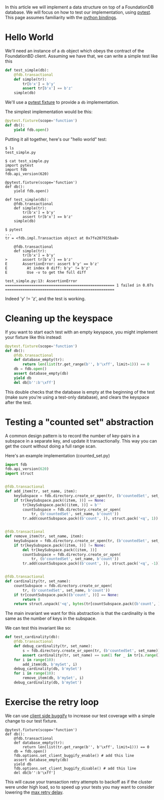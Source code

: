 In this article we will implement a data structure on top of a FoundationDB database. We will focus on how to test our implementation, using [pytest](https://docs.pytest.org/en/latest/). This page assumes familiarity with the [python bindings](https://apple.github.io/foundationdb/api-python.html).

# Hello World #

We'll need an instance of a `db` object which obeys the contract of the FoundationBD client. Assuming we have that, we can write a simple test like this

```python
def test_simple(db):
    @fdb.transactional
    def simple(tr):
        tr[b'x'] = b'y'
        assert tr[b'x'] == b'z'
    simple(db)
```

We'll use a [pytest fixture](https://docs.pytest.org/en/latest/fixture.html#fixtures-as-function-arguments) to provide a `db` implementation.

The simplest implementation would be this:
```python
@pytest.fixture(scope='function')
def db():
    yield fdb.open()
```

Putting it all together, here's our "hello world" test:
```
$ ls
test_simple.py

$ cat test_simple.py
import pytest
import fdb
fdb.api_version(620)

@pytest.fixture(scope='function')
def db():
    yield fdb.open()

def test_simple(db):
    @fdb.transactional
    def simple(tr):
        tr[b'x'] = b'y'
        assert tr[b'x'] == b'z'
    simple(db)

$ pytest
...
tr = <fdb.impl.Transaction object at 0x7fe207915ba8>

    @fdb.transactional
    def simple(tr):
        tr[b'x'] = b'y'
>       assert tr[b'x'] == b'z'
E       AssertionError: assert b'y' == b'z'
E         At index 0 diff: b'y' != b'z'
E         Use -v to get the full diff

test_simple.py:13: AssertionError
================================================== 1 failed in 0.07s ==================================================
```

Indeed 'y' != 'z', and the test is working.

# Cleaning up the keyspace

If you want to start each test with an empty keyspace, you might implement your fixture like this instead:

```python
@pytest.fixture(scope='function')
def db():
    @fdb.transactional
    def database_empty(tr):
        return len(list(tr.get_range(b'', b'\xff', limit=1))) == 0
    db = fdb.open()
    assert database_empty(db)
    yield db
    del db[b'':b'\xff']
```

This double checks that the database is empty at the beginning of the test (make sure you're using a test-only database), and clears the keyspace after the test.

# Testing a "counted set" abstraction #

A common design pattern is to record the number of key-pairs in a subspace in a separate key, and update it transactionally. This way you can get the count without doing a full range scan.

Here's an example implementation (counted_set.py)

```python
import fdb
fdb.api_version(620)
import struct


@fdb.transactional
def add_item(tr, set_name, item):
    keySubspace = fdb.directory.create_or_open(tr, (b'countedSet', set_name))
    if tr[keySubspace.pack((item, ))] == None:
        tr[keySubspace.pack((item, ))] = b''
        countSubspace = fdb.directory.create_or_open(
            tr, (b'countedSet', set_name, b'count'))
        tr.add(countSubspace.pack((b'count', )), struct.pack('<q', 1))


@fdb.transactional
def remove_item(tr, set_name, item):
    keySubspace = fdb.directory.create_or_open(tr, (b'countedSet', set_name))
    if tr[keySubspace.pack((item, ))] != None:
        del tr[keySubspace.pack((item, ))]
        countSubspace = fdb.directory.create_or_open(
            tr, (b'countedSet', set_name, b'count'))
        tr.add(countSubspace.pack((b'count', )), struct.pack('<q', -1))


@fdb.transactional
def cardinality(tr, set_name):
    countSubspace = fdb.directory.create_or_open(
        tr, (b'countedSet', set_name, b'count'))
    if tr[countSubspace.pack((b'count', ))] == None:
        return 0
    return struct.unpack('<q', bytes(tr[countSubspace.pack((b'count', ))]))[0]
```

The main invariant we want for this abstraction is that the cardinality is the same as the number of keys in the subspace.

We can test this invariant like so:

```python
def test_cardinality(db):
    @fdb.transactional
    def debug_cardinality(tr, set_name):
        s = fdb.directory.create_or_open(tr, (b'countedSet', set_name))
        assert cardinality(tr, set_name) == sum(1 for _ in tr[s.range()])
    for i in range(10):
        add_item(db, b'mySet', i)
    debug_cardinality(db, b'mySet')
    for i in range(10):
        remove_item(db, b'mySet', i)
    debug_cardinality(db, b'mySet')
```

# Exercise the retry loop

We can use [client side buggify](https://apple.github.io/foundationdb/client-testing.html) to increase our test coverage with a simple change to our test fixture.

```
@pytest.fixture(scope='function')
def db():
    @fdb.transactional
    def database_empty(tr):
        return len(list(tr.get_range(b'', b'\xff', limit=1))) == 0
    db = fdb.open()
    fdb.options.set_client_buggify_enable() # add this line
    assert database_empty(db)
    yield db
    fdb.options.set_client_buggify_disable() # add this line
    del db[b'':b'\xff']
```

This will cause your transaction retry attempts to backoff as if the cluster were under high load, so to speed up your tests you may want to consider lowering the [max retry delay](https://apple.github.io/foundationdb/api-python.html#fdb.Database.options.set_transaction_max_retry_delay).